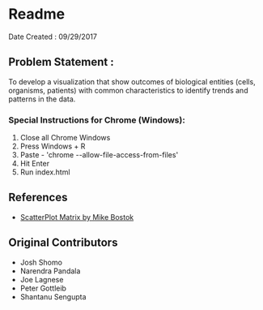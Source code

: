 # Readme

Date Created : 09/29/2017

## Problem Statement : 
To develop a visualization that show outcomes of biological entities (cells, organisms, patients) with common characteristics to identify trends and patterns in the data.

### Special Instructions for Chrome (Windows): 
1. Close all Chrome Windows
1. Press Windows + R
1. Paste - 'chrome --allow-file-access-from-files'
1. Hit Enter
1. Run index.html

## References
* [ScatterPlot Matrix by Mike Bostok](https://bl.ocks.org/mbostock/3213173)


## Original Contributors
* Josh Shomo
* Narendra Pandala
* Joe Lagnese
* Peter Gottleib
* Shantanu Sengupta